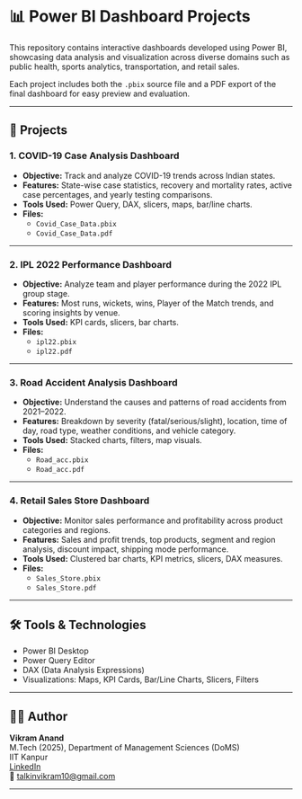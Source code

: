 # 📊 Power BI Dashboard Projects

This repository contains interactive dashboards developed using Power BI, showcasing data analysis and visualization across diverse domains such as public health, sports analytics, transportation, and retail sales.

Each project includes both the `.pbix` source file and a PDF export of the final dashboard for easy preview and evaluation.

---

## 📁 Projects

### 1. COVID-19 Case Analysis Dashboard
- **Objective:** Track and analyze COVID-19 trends across Indian states.
- **Features:** State-wise case statistics, recovery and mortality rates, active case percentages, and yearly testing comparisons.
- **Tools Used:** Power Query, DAX, slicers, maps, bar/line charts.
- **Files:**
  - `Covid_Case_Data.pbix`
  - `Covid_Case_Data.pdf`

---

### 2. IPL 2022 Performance Dashboard
- **Objective:** Analyze team and player performance during the 2022 IPL group stage.
- **Features:** Most runs, wickets, wins, Player of the Match trends, and scoring insights by venue.
- **Tools Used:** KPI cards, slicers, bar charts.
- **Files:**
  - `ipl22.pbix`
  - `ipl22.pdf`

---

### 3. Road Accident Analysis Dashboard
- **Objective:** Understand the causes and patterns of road accidents from 2021–2022.
- **Features:** Breakdown by severity (fatal/serious/slight), location, time of day, road type, weather conditions, and vehicle category.
- **Tools Used:** Stacked charts, filters, map visuals.
- **Files:**
  - `Road_acc.pbix`
  - `Road_acc.pdf`

---

### 4. Retail Sales Store Dashboard
- **Objective:** Monitor sales performance and profitability across product categories and regions.
- **Features:** Sales and profit trends, top products, segment and region analysis, discount impact, shipping mode performance.
- **Tools Used:** Clustered bar charts, KPI metrics, slicers, DAX measures.
- **Files:**
  - `Sales_Store.pbix`
  - `Sales_Store.pdf`

---

## 🛠️ Tools & Technologies

- Power BI Desktop  
- Power Query Editor  
- DAX (Data Analysis Expressions)  
- Visualizations: Maps, KPI Cards, Bar/Line Charts, Slicers, Filters

---

## 👨‍💻 Author

**Vikram Anand**  
M.Tech (2025), Department of Management Sciences (DoMS)  
IIT Kanpur  
[LinkedIn](https://www.linkedin.com/in/vikram-anand-358042208)  
📧 talkinvikram10@gmail.com

---
